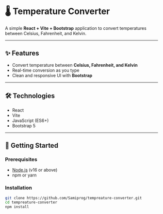 # 🌡 Temperature Converter

A simple **React + Vite + Bootstrap** application to convert temperatures between Celsius, Fahrenheit, and Kelvin.

---

## ✨ Features

- Convert temperature between **Celsius, Fahrenheit, and Kelvin**  
- Real-time conversion as you type  
- Clean and responsive UI with **Bootstrap**  

---

## 🛠 Technologies

- React  
- Vite  
- JavaScript (ES6+)  
- Bootstrap 5  

---

## 🚀 Getting Started

### Prerequisites
- [Node.js](https://nodejs.org/) (v16 or above)  
- npm or yarn  

### Installation

```bash
git clone https://github.com/Samiprog/tempreature-converter.git
cd tempreature-converter
npm install

